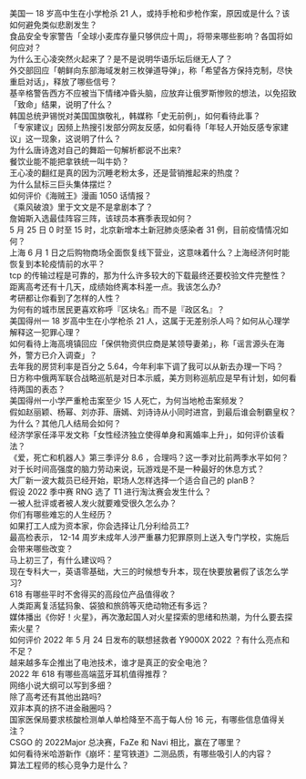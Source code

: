 美国一 18 岁高中生在小学枪杀 21 人，或持手枪和步枪作案，原因或是什么？该如何避免类似悲剧发生？  
食品安全专家警告「全球小麦库存量只够供应十周」，将带来哪些影响？各国将如何应对？  
为什么王心凌突然火起来了？是不是说明华语乐坛后继无人了？  
外交部回应「朝鲜向东部海域发射三枚弹道导弹」，称「希望各方保持克制，尽快重启对话」，释放了哪些信号？  
基辛格警告西方不应被当下情绪冲昏头脑，应放弃让俄罗斯惨败的想法，以免招致「致命」结果，说明了什么？  
韩国总统尹锡悦对美国国旗敬礼，韩媒称「史无前例」，如何看待此事？  
「专家建议」因频上热搜引发部分网友反感，如何看待「年轻人开始反感专家建议」这一现象，这说明了什么？  
为什么唐诗逸对自己的舞蹈一句解析都说不出来?  
餐饮业能不能把拿铁统一叫牛奶？  
王心凌的翻红是真的因为沉睡老粉太多，还是营销推起来的热度？  
为什么鼠标三巨头集体摆烂？  
如何评价《海贼王》漫画 1050 话情报？  
《乘风破浪》里于文文是不是拿剧本了？  
詹姆斯入选最佳阵容三阵，该球员本赛季表现如何？  
5 月 25 日 0 时至 15 时，北京新增本土新冠肺炎感染者 31 例，目前疫情情况如何？  
上海 6 月 1 日之后购物商场全面恢复线下营业，这意味着什么？上海经济何时能恢复到本轮疫情前的水平？  
tcp 的传输过程是可靠的，那为什么许多较大的下载最终还要校验文件完整性？  
距离高考还有十几天，成绩始终离本科差一点。我该怎么办?  
考研都让你看到了怎样的人性？  
为何有的城市居民更喜欢称呼『区块名』而不是『政区名』？  
美国得州一 18 岁高中生在小学枪杀 21 人，这属于无差别杀人吗？如何从心理学解释这一犯罪心理？  
如何看待上海高境镇回应「保供物资供应商是某领导妻弟」，称「谣言源头在海外，警方已介入调查」？  
去年我的房贷利率是百分之 5.64，今年利率下调了我可以从新去办理一下吗？  
日方称中俄两军联合战略巡航是对日本示威，美方则称巡航应是早有计划，如何看待两国的表态？  
美国得州一小学严重枪击案至少 15 人死亡，为何当地枪击案频发？  
假如赵丽颖、杨幂、刘亦菲、唐嫣、刘诗诗从小同时进宫，到最后谁会制霸皇权？为什么？其他几人结局会如何？  
经济学家任泽平发文称「女性经济独立使得单身和离婚率上升」，如何评价该看法？  
《爱，死亡和机器人》第三季评分 8.6 ，合理吗？这一季对比前两季水平如何？  
对于长时间高强度的脑力劳动来说，玩游戏是不是一种最好的休息方式？  
大厂新一波大裁员已经开始，职场人怎样选择一个适合自己的 planB？  
假设 2022 季中赛 RNG 选了 T1 进行淘汰赛会发生什么？  
一被人批评或者被人发火就要难受很久怎么办？  
你们有哪些难忘的人生经历？  
如果打工人成为资本家，你会选择让几分利给员工?  
最高检表示， 12-14 周岁未成年人涉严重暴力犯罪原则上送入专门学校，实施后会带来哪些改变？  
马上初三了，有什么建议吗？  
现在专科大一，英语零基础，大三的时候想专升本，现在快要放暑假了该怎么学习?  
618 有哪些平时不舍得买的高段位产品值得收？  
人类距离复活猛犸象、袋狼和旅鸽等灭绝动物还有多远？  
媒体播出《你好！火星》，再次激起国人对火星探索的思绪和热潮，为什么要去探索火星？  
如何评价 2022 年 5 月 24 日发布的联想拯救者 Y9000X 2022 ？有什么亮点和不足？  
越来越多车企推出了电池技术，谁才是真正的安全电池？  
2022 年 618 有哪些高端蓝牙耳机值得推荐？  
网络小说大纲可以写到多细？  
除了高考还有其他出路吗?  
双非本真的挤不进金融圈吗？  
国家医保局要求核酸检测单人单检降至不高于每人份 16 元，有哪些信息值得关注？  
CSGO 的 2022Major 总决赛，FaZe 和 Navi 相比，赢在了哪里？  
如何看待米哈游新作《崩坏：星穹铁道》二测品质，有哪些吸引人的内容？  
算法工程师的核心竞争力是什么？  
